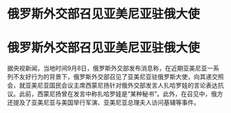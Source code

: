 # 俄罗斯外交部召见亚美尼亚驻俄大使

# 俄罗斯外交部召见亚美尼亚驻俄大使

据央视新闻，当地时间9月8日，俄罗斯外交部发布消息称，在近期亚美尼亚一系列不友好行为的背景下，俄罗斯外交部召见了亚美尼亚驻俄罗斯大使，向其递交照会，就亚美尼亚国民会议主席西蒙尼扬针对俄外交部发言人扎哈罗娃的言论表达抗议。此前，西蒙尼扬曾在发言中称扎哈罗娃是“某种秘书”。此外，在召见中，俄方还提及了亚美尼亚与美国举行军演、亚美尼亚总理夫人访问基辅等事件。

